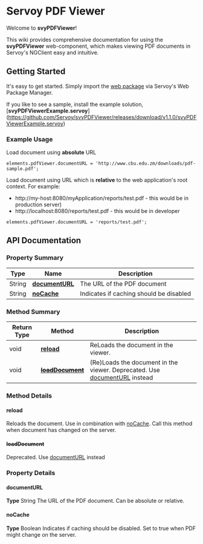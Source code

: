 # Servoy PDF Viewer

Welcome to **svyPDFViewer**!

This wiki provides comprehensive documentation for using the **svyPDFViewer** web-component, which makes viewing PDF documents in Servoy's NGClient easy and intuitive.

## Getting Started

It's easy to get started. Simply import the [web package](https://github.com/Servoy/svyPDFViewer/releases/download/v1.1.0/pdfviewer.zip) via Servoy's Web Package Manager.

If you like to see a sample, install the example solution, \[**svyPDFViewerExample.servoy**] (https://github.com/Servoy/svyPDFViewer/releases/download/v1.1.0/svyPDFViewerExample.servoy)

### Example Usage

Load document using **absolute** URL

```
elements.pdfViewer.documentURL = 'http://www.cbu.edu.zm/downloads/pdf-sample.pdf';
```

Load document using URL which is **relative** to the web application's root context. For example:

* http://my-host:8080/myApplication/reports/test.pdf - this would be in production server)
* http://localhost:8080/reports/test.pdf - this would be in developer

```
elements.pdfViewer.documentURL = 'reports/test.pdf'; 
```

## API Documentation

### Property Summary

| Type   | Name                                     | Description                             |
| ------ | ---------------------------------------- | --------------------------------------- |
| String | [**documentURL**](home-1.md#documenturl) | The URL of the PDF document             |
| String | [**noCache**](home-1.md#nocache)         | Indicates if caching should be disabled |

### Method Summary

| Return Type | Method                                         | Description                                                                                        |
| ----------- | ---------------------------------------------- | -------------------------------------------------------------------------------------------------- |
| void        | [**reload**](home-1.md#reload)                 | ReLoads the document in the viewer.                                                                |
| void        | [~~**loadDocument**~~](home-1.md#loaddocument) | (Re)Loads the document in the viewer. Deprecated. Use [documentURL](home-1.md#documenturl) instead |

### Method Details

#### reload



Reloads the document. Use in combination with [noCache](home-1.md#nocache). Call this method when document has changed on the server.

#### ~~loadDocument~~



Deprecated. Use [documentURL](home-1.md#documenturl) instead

### Property Details

#### documentURL



**Type** String The URL of the PDF document. Can be absolute or relative.

#### noCache



**Type** Boolean Indicates if caching should be disabled. Set to true when PDF might change on the server.
